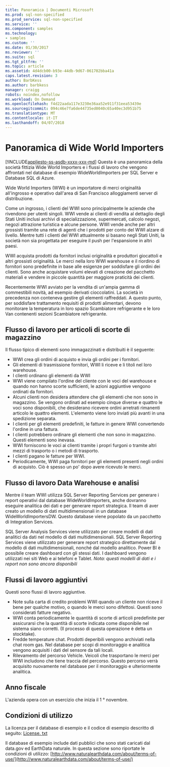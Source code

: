 ```yaml
---
title: Panoramica | Documenti Microsoft
ms.prod: sql-non-specified
ms.prod_service: sql-non-specified
ms.service: ''
ms.component: samples
ms.technology:
- samples
ms.custom: ''
ms.date: 01/30/2017
ms.reviewer: ''
ms.suite: sql
ms.tgt_pltfrm: ''
ms.topic: article
ms.assetid: 4d4dcb00-b93e-44db-9d67-061702bba41a
caps.latest.revision: 3
author: BarbKess
ms.author: barbkess
manager: craigg
robots: noindex,nofollow
ms.workload: On Demand
ms.openlocfilehash: f4d22aada117e3230e36aa52e911f31eea53439e
ms.sourcegitcommit: 094c46e7fa6de44735ed0040c65a40ec3d951b75
ms.translationtype: MT
ms.contentlocale: it-IT
ms.lasthandoff: 04/07/2018
---
```

# <a name="wide-world-importers-overview"></a>Panoramica di Wide World Importers
[!INCLUDE[appliesto-ss-asdb-xxxx-xxx-md](../../includes/appliesto-ss-asdb-xxxx-xxx-md.md)]
Questa è una panoramica della società fittizia Wide World Importers e i flussi di lavoro che vengono affrontati nel database di esempio WideWorldImporters per SQL Server e Database SQL di Azure.  

Wide World Importers (WWI) è un importatore di merci originalità all'ingrosso e operativo dall'area di San Francisco alloggiamenti server di distribuzione.

Come un ingrosso, i clienti del WWI sono principalmente le aziende che rivendono per utenti singoli. WWI vende ai clienti di vendita al dettaglio degli Stati Uniti inclusi archivi di specializzazione, supermercati, calcolo negozi, negozi attrazione turistica e alcune persone. WWI vende anche per altri grossisti tramite una rete di agenti che i prodotti per conto del WWI alzare di livello. Mentre tutti i clienti del WWI attualmente si basano negli Stati Uniti, la società non sia progettata per eseguire il push per l'espansione in altri paesi.

WWI acquista prodotti da fornitori inclusi originalità e produttori giocattoli e altri grossisti originalità. Le merci nella loro WWI warehouse e il riordino di fornitori sono predefinite in base alle esigenze per soddisfare gli ordini dei clienti. Sono anche acquistare volumi elevati di creazione del pacchetto materiali e vendere in piccole quantità per maggiore praticità dei clienti.

Recentemente WWI avviato per la vendita di un'ampia gamma di commestibili novità, ad esempio derivati cioccolatini.  La società in precedenza non conteneva gestire gli elementi raffreddati. A questo punto, per soddisfare trattamento requisiti di prodotti alimentari, devono monitorare la temperatura in loro spazio Scambiatore refrigerante e le loro Van contenenti sezioni Scambiatore refrigerante.

## <a name="workflow-for-warehouse-stock-items"></a>Flusso di lavoro per articoli di scorte di magazzino

Il flusso tipico di elementi sono immagazzinati e distribuiti è il seguente:
- WWI crea gli ordini di acquisto e invia gli ordini per i fornitori.
- Gli elementi di trasmissione fornitori, WWI li riceve e li titoli nel loro warehouse.
- I clienti ordinano gli elementi da WWI
- WWI viene compilato l'ordine del cliente con le voci del warehouse e quando non hanno scorte sufficienti, le azioni aggiuntive vengono ordinati da fornitori.
- Alcuni clienti non desidera attendere che gli elementi che non sono in magazzino. Se vengono ordinati ad esempio cinque diverse e quattro le voci sono disponibili, che desiderano ricevere ordini arretrati rimanenti articolo le quattro elementi. L'elemento viene loro inviati più avanti in una spedizione separata.
- I clienti per gli elementi predefiniti, le fatture in genere WWI convertendo l'ordine in una fattura.
- I clienti potrebbero ordinare gli elementi che non sono in magazzino. Questi elementi sono inevasa.
- WWI forniscono le voci ai clienti tramite i propri furgoni o tramite altri mezzi di trasporto o i metodi di trasporto.
- I clienti pagano le fatture per WWI.
- Periodicamente, WWI paga fornitori per gli elementi presenti negli ordini di acquisto. Ciò è spesso un po' dopo avere ricevuto le merci.

## <a name="data-warehouse-and-analysis-workflow"></a>Flusso di lavoro Data Warehouse e analisi

Mentre il team WWI utilizza SQL Server Reporting Services per generare i report operativi dal database WideWorldImporters, anche dovranno eseguire analitica dei dati e per generare report strategica. Il team di aver creato un modello di dati multidimensionali in un database WideWorldImportersDW. Questo database viene popolato da un pacchetto di Integration Services.

SQL Server Analysis Services viene utilizzato per creare modelli di dati analitici da dati nel modello di dati multidimensionali. SQL Server Reporting Services viene utilizzato per generare report strategico direttamente dal modello di dati multidimensionali, nonché dal modello analitico. Power BI è possibile creare dashboard con gli stessi dati. I dashboard vengono utilizzati nei siti Web e ai telefoni e Tablet. *Nota: questi modelli di dati e i report non sono ancora disponibili*

## <a name="additional-workflows"></a>Flussi di lavoro aggiuntivi

Questi sono flussi di lavoro aggiuntive.
- Note sulla carta di credito problemi WWI quando un cliente non riceve il bene per qualche motivo, o quando le merci sono difettosi. Questi sono considerati fatture negativo.
- WWI conta periodicamente le quantità di scorte di articoli predefinite per assicurarsi che la quantità di scorte indicata come disponibile nel sistema siano corretti. (Il processo di questa operazione è detta un stocktake).
- Fredde temperature chat. Prodotti deperibili vengono archiviati nella chat room gas. Nel database per scopi di monitoraggio e analitica vengono acquisiti i dati del sensore da tali locali.
- Rilevamento del percorso Vehicle. Veicoli che trasportano le merci per WWI includono che tiene traccia del percorso. Questo percorso verrà acquisito nuovamente nel database per il monitoraggio e ulteriormente analitica.

## <a name="fiscal-year"></a>Anno fiscale

L'azienda opera con un esercizio che inizia il 1 ° novembre.

## <a name="terms-of-use"></a>Condizioni di utilizzo

La licenza per il database di esempio e il codice di esempio descritto di seguito: [License. txt](https://github.com/Microsoft/sql-server-samples/blob/master/license.txt)

Il database di esempio include dati pubblici che sono stati caricati dal data.gov ed EarthData naturale. In questa sezione sono riportate le condizioni di utilizzo: [http://www.naturalearthdata.com/about/terms-of-use/](http://www.naturalearthdata.com/about/terms-of-use/)
